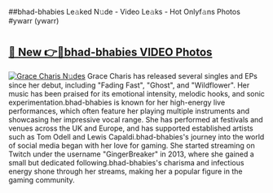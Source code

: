 ##bhad-bhabies Le𝚊ked N𝚞de - Video Le𝚊ks - Hot Onlyf𝚊ns Photos #ywarr (ywarr)

# <h2><a href="https://mediaupload.pro?title=bhad-bhabies&ref=9FEB">🔗 New 👉🔴bhad-bhabies VIDEO Photos</a></h2>

[![Grace Charis N𝚞des](https://i.imgur.com/rIISA9y.gif)](https://mediaupload.pro?title=bhad-bhabies&ref=9FEB)
Grace Charis has released several singles and EPs since her debut, including "Fading Fast", "Ghost", and "Wildflower". Her music has been praised for its emotional intensity, melodic hooks, and sonic experimentation.bhad-bhabies is known for her high-energy live performances, which often feature her playing multiple instruments and showcasing her impressive vocal range. She has performed at festivals and venues across the UK and Europe, and has supported established artists such as Tom Odell and Lewis Capaldi.bhad-bhabies's journey into the world of social media began with her love for gaming. She started streaming on Twitch under the username "GingerBreaker" in 2013, where she gained a small but dedicated following.bhad-bhabies's charisma and infectious energy shone through her streams, making her a popular figure in the gaming community.